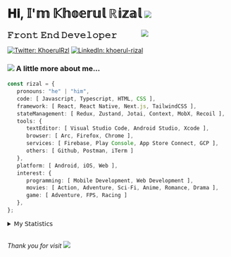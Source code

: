 <h1> 𝐇𝐢, 𝕀'𝕞 𝕂𝕙𝕠𝕖𝕣𝕦𝕝 ℝ𝕚𝕫𝕒𝕝 <img src="https://media.giphy.com/media/mGcNjsfWAjY5AEZNw6/giphy.gif" width="50"></h1>
<img align='right' src="https://media.giphy.com/media/v1.Y2lkPTc5MGI3NjExOWI2ajR2NGJubzBsZHFuaHMwajRrcDNsNXJwOG8yb3F0NjhkNXF4OSZlcD12MV9pbnRlcm5hbF9naWZfYnlfaWQmY3Q9cw/fkZukR450RQ1qnGaq9/giphy.gif" width="200">
<strong style="font-size:20px;">𝙵𝚛𝚘𝚗𝚝 𝙴𝚗𝚍 𝙳𝚎𝚟𝚎𝚕𝚘𝚙𝚎𝚛</strong>
</p></em>

[![Twitter: KhoerulRzl](https://img.shields.io/twitter/follow/KhoerulRzl?style=social)](https://twitter.com/KhoerulRzl)
[![LinkedIn: khoerul-rizal](https://img.shields.io/badge/khoerul--rizal-blue?style=flat-square&logo=Linkedin&logoColor=white&link=https://www.linkedin.com/in/khoerul-rizal/)](https://www.linkedin.com/in/khoerul-rizal/)

### <img src="https://media.giphy.com/media/VgCDAzcKvsR6OM0uWg/giphy.gif" width="50"> A little more about me...

```typescript
const rizal = {
   pronouns: "he" | "him",
   code: [ Javascript, Typescript, HTML, CSS ],
   framework: [ React, React Native, Next.js, TailwindCSS ],
   stateManagement: [ Redux, Zustand, Jotai, Context, MobX, Recoil ],
   tools: {
      textEditor: [ Visual Studio Code, Android Studio, Xcode ],
      browser: [ Arc, Firefox, Chrome ],
      services: [ Firebase, Play Console, App Store Connect, GCP ],
      others: [ Github, Postman, iTerm ]
   },
   platform: [ Android, iOS, Web ],
   interest: {
      programming: [ Mobile Development, Web Development ],
      movies: [ Action, Adventure, Sci-Fi, Anime, Romance, Drama ],
      game: [ Adventure, FPS, Racing ]
   },
};
```

<details>
  <summary>𝖬𝗒 𝖲𝗍𝖺𝗍𝗂𝗌𝗍𝗂𝖼𝗌</summary><br/>
   
<!--START_SECTION:waka-->
![Code Time](http://img.shields.io/badge/Code%20Time-707%20hrs%2038%20mins-blue)

![Profile Views](http://img.shields.io/badge/Profile%20Views-0-blue)

**🐱 My GitHub Data** 

> 📦 166.7 kB Used in GitHub's Storage 
 > 
> 🏆 1,142 Contributions in the Year 2024
 > 
> 💼 Opted to Hire
 > 
> 📜 31 Public Repositories 
 > 
> 🔑 8 Private Repositories 
 > 
**I'm an Early 🐤** 

```text
🌞 Morning                12083 commits       █████████░░░░░░░░░░░░░░░░   34.94 % 
🌆 Daytime                15225 commits       ███████████░░░░░░░░░░░░░░   44.03 % 
🌃 Evening                7124 commits        █████░░░░░░░░░░░░░░░░░░░░   20.60 % 
🌙 Night                  146 commits         ░░░░░░░░░░░░░░░░░░░░░░░░░   00.42 % 
```
📅 **I'm Most Productive on Tuesday** 

```text
Monday                   6815 commits        █████░░░░░░░░░░░░░░░░░░░░   19.71 % 
Tuesday                  7802 commits        ██████░░░░░░░░░░░░░░░░░░░   22.56 % 
Wednesday                5708 commits        ████░░░░░░░░░░░░░░░░░░░░░   16.51 % 
Thursday                 6632 commits        █████░░░░░░░░░░░░░░░░░░░░   19.18 % 
Friday                   5058 commits        ████░░░░░░░░░░░░░░░░░░░░░   14.63 % 
Saturday                 1132 commits        █░░░░░░░░░░░░░░░░░░░░░░░░   03.27 % 
Sunday                   1431 commits        █░░░░░░░░░░░░░░░░░░░░░░░░   04.14 % 
```


📊 **This Week I Spent My Time On** 

```text
🕑︎ Time Zone: Asia/Jakarta

💬 Programming Languages: 
TypeScript               35 hrs 17 mins      ██████████████░░░░░░░░░░░   55.83 % 
JavaScript               11 hrs 21 mins      ████░░░░░░░░░░░░░░░░░░░░░   17.97 % 
Other                    10 hrs 16 mins      ████░░░░░░░░░░░░░░░░░░░░░   16.25 % 
Figma Design             3 hrs 38 mins       █░░░░░░░░░░░░░░░░░░░░░░░░   05.75 % 
HTTP Request             1 hr 9 mins         ░░░░░░░░░░░░░░░░░░░░░░░░░   01.83 % 

🔥 Editors: 
VS Code                  48 hrs 6 mins       ███████████████████░░░░░░   76.12 % 
Slack                    9 hrs               ████░░░░░░░░░░░░░░░░░░░░░   14.25 % 
Figma                    3 hrs 38 mins       █░░░░░░░░░░░░░░░░░░░░░░░░   05.75 % 
Terminal                 1 hr 14 mins        ░░░░░░░░░░░░░░░░░░░░░░░░░   01.96 % 
Postman                  1 hr 9 mins         ░░░░░░░░░░░░░░░░░░░░░░░░░   01.83 % 

💻 Operating System: 
Mac                      63 hrs 12 mins      █████████████████████████   100.00 % 
```

**I Mostly Code in JavaScript** 

```text
JavaScript               42 repos            █████████████████░░░░░░░░   67.74 % 
TypeScript               13 repos            █████░░░░░░░░░░░░░░░░░░░░   20.97 % 
Go                       2 repos             █░░░░░░░░░░░░░░░░░░░░░░░░   03.23 % 
Jupyter Notebook         1 repo              ░░░░░░░░░░░░░░░░░░░░░░░░░   01.61 % 
Java                     1 repo              ░░░░░░░░░░░░░░░░░░░░░░░░░   01.61 % 
```



**Timeline**

![Lines of Code chart](https://raw.githubusercontent.com/khoerulrizal/khoerulrizal/main/assets/bar_graph.png)


 Last Updated on 03/08/2024 00:43:51 UTC
<!--END_SECTION:waka-->
</details>
<br/>

<em>Thank you for visit</em> <img src="https://media.giphy.com/media/v1.Y2lkPTc5MGI3NjExcHdvNm1qZWtjaGw0ZjdwM3Z3NnY2dHlueTVuODBta2FiY20wM2YybSZlcD12MV9pbnRlcm5hbF9naWZfYnlfaWQmY3Q9cw/tV25tpdKqdFa9x81k2/giphy.gif" width="40">

